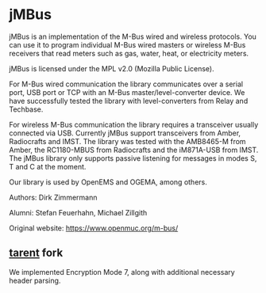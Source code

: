 # jMBus

jMBus is an implementation of the M-Bus wired and wireless protocols. You can use it to program individual M-Bus wired masters or wireless M-Bus receivers that read meters such as gas, water, heat, or electricity meters.

jMBus is licensed under the MPL v2.0 (Mozilla Public License).

For M-Bus wired communication the library communicates over a serial port, USB port or TCP with an M-Bus master/level-converter device. We have successfully tested the library with level-converters from Relay and Techbase.

For wireless M-Bus communication the library requires a transceiver usually connected via USB. Currently jMBus support transceivers from Amber, Radiocrafts and IMST. The library was tested with the AMB8465-M from Amber, the RC1180-MBUS from Radiocrafts and the iM871A-USB from IMST. The jMBus library only supports passive listening for messages in modes S, T and C at the moment.

Our library is used by OpenEMS and OGEMA, among others.

Authors: Dirk Zimmermann

Alumni: Stefan Feuerhahn, Michael Zillgith

Original website: https://www.openmuc.org/m-bus/

## [tarent](http://tarent.de) fork

We implemented Encryption Mode 7, along with additional necessary header parsing.

